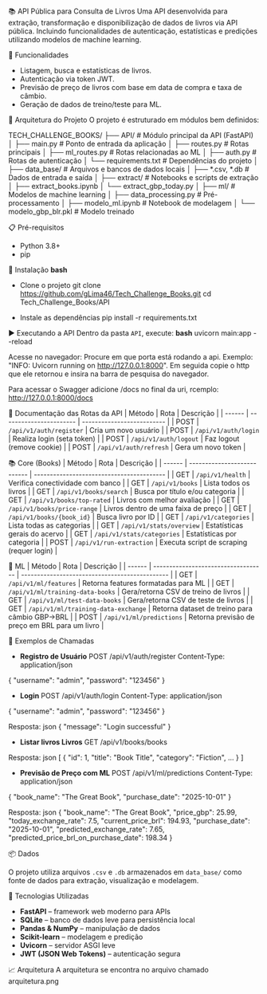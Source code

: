 📚 API Pública para Consulta de Livros
Uma API desenvolvida para extração, transformação e disponibilização de dados de livros via API pública. Incluindo funcionalidades de autenticação, estatísticas e predições utilizando modelos de machine learning.


📌 Funcionalidades
- Listagem, busca e estatísticas de livros.
- Autenticação via token JWT.
- Previsão de preço de livros com base em data de compra e taxa de câmbio.
- Geração de dados de treino/teste para ML.


📐 Arquitetura do Projeto
O projeto é estruturado em módulos bem definidos:

TECH_CHALLENGE_BOOKS/
├── API/                    # Módulo principal da API (FastAPI)
│   ├── main.py             # Ponto de entrada da aplicação
│   ├── routes.py           # Rotas principais
│   ├── ml_routes.py        # Rotas relacionadas ao ML
│   ├── auth.py             # Rotas de autenticação
│   └── requirements.txt    # Dependências do projeto
│
├── data_base/              # Arquivos e bancos de dados locais
│   ├── *.csv, *.db         # Dados de entrada e saída
│
├── extract/                # Notebooks e scripts de extração
│   ├── extract_books.ipynb
│   └── extract_gbp_today.py
│
├── ml/                     # Modelos de machine learning
│   ├── data_processing.py  # Pré-processamento
│   ├── modelo_ml.ipynb     # Notebook de modelagem
│   └── modelo_gbp_blr.pkl  # Modelo treinado


📋 Pré-requisitos
- Python 3.8+
- pip


🚀 Instalação
**bash**
- Clone o projeto
git clone https://github.com/gLima46/Tech_Challenge_Books.git
cd Tech_Challenge_Books/API

- Instale as dependências
pip install -r requirements.txt


▶️ Executando a API
Dentro da pasta `API`, execute:
**bash**
uvicorn main:app --reload

Acesse no navegador:
Procure em que porta está rodando a api. Exemplo: "INFO:     Uvicorn running on http://127.0.0.1:8000".
Em seguida copie o http que ele retornou e insira na barra de pesquisa do navegador.

Para acessar o Swagger adicione /docs no final da uri, rcemplo: http://127.0.0.1:8000/docs


🔁 Documentação das Rotas da API
| Método | Rota                    | Descrição                  |
| ------ | ----------------------- | -------------------------- |
| POST   | `/api/v1/auth/register` | Cria um novo usuário       |
| POST   | `/api/v1/auth/login`    | Realiza login (seta token) |
| POST   | `/api/v1/auth/logout`   | Faz logout (remove cookie) |
| POST   | `/api/v1/auth/refresh`  | Gera um novo token         |


📚 Core (Books)
| Método | Rota                        | Descrição                                 |
| ------ | --------------------------- | ----------------------------------------- |
| GET    | `/api/v1/health`            | Verifica conectividade com banco          |
| GET    | `/api/v1/books`             | Lista todos os livros                     |
| GET    | `/api/v1/books/search`      | Busca por título e/ou categoria           |
| GET    | `/api/v1/books/top-rated`   | Livros com melhor avaliação               |
| GET    | `/api/v1/books/price-range` | Livros dentro de uma faixa de preço       |
| GET    | `/api/v1/books/{book_id}`   | Busca livro por ID                        |
| GET    | `/api/v1/categories`        | Lista todas as categorias                 |
| GET    | `/api/v1/stats/overview`    | Estatísticas gerais do acervo             |
| GET    | `/api/v1/stats/categories`  | Estatísticas por categoria                |
| POST   | `/api/v1/run-extraction`    | Executa script de scraping (requer login) |

🤖 ML
| Método | Rota                                | Descrição                                      |
| ------ | ----------------------------------- | ---------------------------------------------- |
| GET    | `/api/v1/ml/features`               | Retorna features formatadas para ML            |
| GET    | `/api/v1/ml/training-data-books`    | Gera/retorna CSV de treino de livros           |
| GET    | `/api/v1/ml/test-data-books`        | Gera/retorna CSV de teste de livros            |
| GET    | `/api/v1/ml/training-data-exchange` | Retorna dataset de treino para câmbio GBP→BRL  |
| POST   | `/api/v1/ml/predictions`            | Retorna previsão de preço em BRL para um livro |


🔧 Exemplos de Chamadas
- **Registro de Usuário**
POST /api/v1/auth/register
Content-Type: application/json

{
  "username": "admin",
  "password": "123456"
}

- **Login**
POST /api/v1/auth/login
Content-Type: application/json

{
  "username": "admin",
  "password": "123456"
}

Resposta:
json
{
  "message": "Login successful"
}

- **Listar livros Livros**
GET /api/v1/books/books

Resposta:
json
[
  {
    "id": 1,
    "title": "Book Title",
    "category": "Fiction",
    ...
  }
]

- **Previsão de Preço com ML**
POST /api/v1/ml/predictions
Content-Type: application/json

{
  "book_name": "The Great Book",
  "purchase_date": "2025-10-01"
}

Resposta:
json
{
  "book_name": "The Great Book",
  "price_gbp": 25.99,
  "today_exchange_rate": 7.5,
  "current_price_brl": 194.93,
  "purchase_date": "2025-10-01",
  "predicted_exchange_rate": 7.65,
  "predicted_price_brl_on_purchase_date": 198.34
}


📦 Dados

O projeto utiliza arquivos `.csv` e `.db` armazenados em `data_base/` como fonte de dados para extração, visualização e modelagem.

🧰 Tecnologias Utilizadas

- **FastAPI** – framework web moderno para APIs
- **SQLite** – banco de dados leve para persistência local
- **Pandas & NumPy** – manipulação de dados
- **Scikit-learn** – modelagem e predição
- **Uvicorn** – servidor ASGI leve
- **JWT (JSON Web Tokens)** – autenticação segura

📈 Arquitetura
A arquitetura se encontra no arquivo chamado arquitetura.png